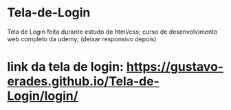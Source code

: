 # Tela-de-Login
Tela de Login feita durante estudo de html/css; curso de desenvolvimento web completo da udemy; (deixar responsivo depois)
# link da tela de login: https://gustavo-erades.github.io/Tela-de-Login/login/
